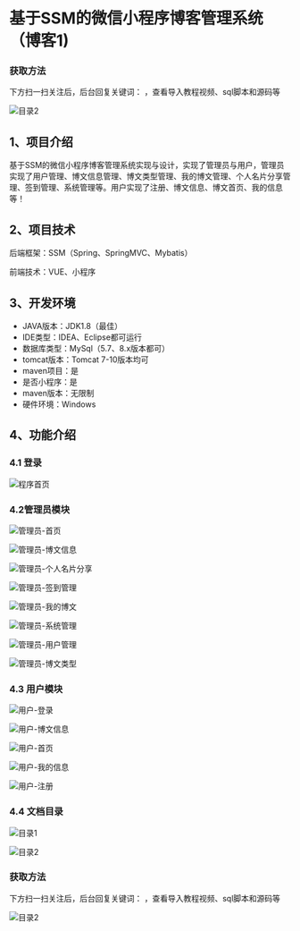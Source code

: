 # 基于SSM的微信小程序博客管理系统（博客1)
###  获取方法

下方扫一扫关注后，后台回复关键词：    ，查看导入教程视频、sql脚本和源码等

![目录2](https://www.codemarket.fun/202407032155305.png)


## 1、项目介绍

基于SSM的微信小程序博客管理系统实现与设计，实现了管理员与用户，管理员实现了用户管理、博文信息管理、博文类型管理、我的博文管理、个人名片分享管理、签到管理、系统管理等。用户实现了注册、博文信息、博文首页、我的信息等！

## 2、项目技术

后端框架：SSM（Spring、SpringMVC、Mybatis）

前端技术：VUE、小程序

## 3、开发环境

- JAVA版本：JDK1.8（最佳）
- IDE类型：IDEA、Eclipse都可运行
- 数据库类型：MySql（5.7、8.x版本都可） 
- tomcat版本：Tomcat 7-10版本均可
- maven项目：是
- 是否小程序：是
- maven版本：无限制
- 硬件环境：Windows


## 4、功能介绍

### 4.1 登录

![程序首页](https://www.codemarket.fun/202406212114928.png)

### 4.2管理员模块

![管理员-首页](https://www.codemarket.fun/202406212115014.png)

![管理员-博文信息](https://www.codemarket.fun/202406212115469.png)

![管理员-个人名片分享](https://www.codemarket.fun/202406212115477.png)

![管理员-签到管理](https://www.codemarket.fun/202406212115497.png)

![管理员-我的博文](https://www.codemarket.fun/202406212115510.png)

![管理员-系统管理](https://www.codemarket.fun/202406212115521.png)

![管理员-用户管理](https://www.codemarket.fun/202406212115884.png)

![管理员-博文类型](https://www.codemarket.fun/202406212115958.png)

### 4.3 用户模块

![用户-登录](https://www.codemarket.fun/202406212116903.png)

![用户-博文信息](https://www.codemarket.fun/202406212116263.png)



![用户-首页](https://www.codemarket.fun/202406212116284.png)

![用户-我的信息](https://www.codemarket.fun/202406212116249.png)

![用户-注册](https://www.codemarket.fun/202406212116301.png)

### 4.4 文档目录

![目录1](https://www.codemarket.fun/202406212118019.png)

![目录2](https://www.codemarket.fun/202406212118021.png)

###  获取方法

下方扫一扫关注后，后台回复关键词：    ，查看导入教程视频、sql脚本和源码等

![目录2](https://www.codemarket.fun/202407032155305.png)
